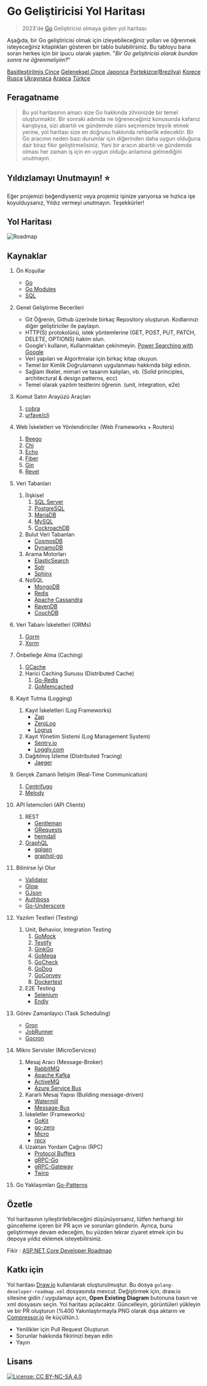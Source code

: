 # Go Geliştiricisi Yol Haritası

> 2023'de [Go](https://golang.org) Geliştiricisi olmaya giden yol haritası:

Aşağıda, bir Go geliştiricisi olmak için izleyebileceğiniz yolları ve öğrenmek isteyeceğiniz kitaplıkları gösteren bir tablo bulabilirsiniz. Bu tabloyu bana soran herkes için bir ipucu olarak yaptım.
"*Bir Go geliştiricisi olarak bundan sonra ne öğrenmeliyim?*"

[Basitleştirilmiş Çince](./i18n/zh-CN/ReadMe-zh-CN.md)
[Geleneksel Çince](./i18n/zh-TW/ReadMe-zh-TW.md)
[Japonca](./i18n/ja-JP/ReadMe-ja-JP.md)
[Portekizce(Brezilya)](./i18n/pt-BR/ReadMe-pt-BR.md)
[Korece](./i18n/ko-KR/ReadMe-ko-KR.md)
[Rusça](./i18n/ru-RU/ReadMe-ru-RU.md)
[Ukraynaca](./i18n/uk-UA/ReadMe-uk-UA.md)
[Arapça](i18n/ar-IQ/ReadMe-ar-IQ.md)
[Türkçe](i18n/tr-TR/ReadMe-tr-TR.md)
## Feragatname

> Bu yol haritasının amacı size Go hakkında zihninizde bir temel oluşturmaktır. Bir sonraki adımda ne öğreneceğiniz konusunda kafanız karıştıysa, sizi abartılı ve gündemde olanı seçmenize teşvik etmek yerine, yol haritası size en doğrusu hakkında rehberlik edecektir. Bir Go aracının neden bazı durumlar için diğerinden daha uygun olduğuna dair biraz fikir geliştirmelisiniz. Yani bir aracın abartılı ve gündemde olması her zaman iş için en uygun olduğu anlamına gelmediğini unutmayın.

## Yıldızlamayı Unutmayın! :star:

Eğer projemizi beğendiyseniz veya projemiz işinize yarıyorsa ve hızlıca işe koyulduysanız, Yıldız vermeyi unutmayın. Teşekkürler!

## Yol Haritası

![Roadmap](./golang-developer-roadmap-tr-TR.png)

## Kaynaklar

1. Ön Koşullar

   - [Go](https://golangbot.com/)
   - [Go Modules](https://blog.golang.org/using-go-modules)
   - [SQL](https://www.w3schools.com/sql/default.asp)

2. Genel Geliştirme Becerileri

   - Git Öğrenin, Github üzerinde birkaç Repository oluşturun. Kodlarınızı diğer geliştiriciler ile paylaşın.
   - HTTP(S) protokolünü, istek yöntemlerine (GET, POST, PUT, PATCH, DELETE, OPTIONS) hakim olun.
   - Google'ı kullanın, Kullanmaktan çekinmeyin. [Power Searching with Google](http://www.powersearchingwithgoogle.com/)
   - Veri yapıları ve Algoritmalar için birkaç kitap okuyun.
   - Temel bir Kimlik Doğrulamanın uygulanması hakkında bilgi edinin.
   - Sağlam ilkeler, mimari ve tasarım kalıpları, vb. (Solid principles, architectural & design patterns, ecc)
   - Temel olarak yazılım testlerini öğrenin. (unit, integration, e2e)

3. Komut Satırı Arayüzü Araçları
   1. [cobra](https://github.com/spf13/cobra)
   2. [urfave/cli](https://github.com/urfave/cli)

4. Web İskeletleri ve Yönlendiriciler (Web Frameworks + Routers)

   1. [Beego](https://github.com/beego/beego)
   2. [Chi](https://github.com/go-chi/chi)
   3. [Echo](https://github.com/labstack/echo)
   4. [Fiber](https://github.com/gofiber/fiber)
   5. [Gin](https://github.com/gin-gonic/gin)
   6. [Revel](https://github.com/revel/revel)

5. Veri Tabanları

   1. İlişkisel
      1. [SQL Server](https://www.microsoft.com/en-us/sql-server/sql-server-2017)
      2. [PostgreSQL](https://www.postgresql.org/)
      3. [MariaDB](https://mariadb.org/)
      4. [MySQL](https://www.mysql.com/)
      5. [CockroachDB](https://www.cockroachlabs.com/) 
   2. Bulut Veri Tabanları
      - [CosmosDB](https://docs.microsoft.com/en-us/azure/cosmos-db)
      - [DynamoDB](https://aws.amazon.com/dynamodb/)
   3. Arama Motorları
      - [ElasticSearch](https://www.elastic.co/)
      - [Solr](http://lucene.apache.org/solr/)
      - [Sphinx](http://sphinxsearch.com/)
   4. NoSQL
      - [MongoDB](https://www.mongodb.com/)
      - [Redis](https://redis.io/)
      - [Apache Cassandra](http://cassandra.apache.org/)
      - [RavenDB](https://github.com/ravendb/ravendb)
      - [CouchDB](http://couchdb.apache.org/)

6. Veri Tabanı İskeletleri (ORMs)

   1. [Gorm](https://github.com/go-gorm/gorm)
   2. [Xorm](https://github.com/go-xorm/xorm)

7. Önbelleğe Alma (Caching)

   1. [GCache](https://github.com/bluele/gcache)
   2. Harici Caching Sunusu (Distributed Cache)
      1. [Go-Redis](https://github.com/go-redis/redis)
      2. [GoMemcached](https://github.com/bradfitz/gomemcache)

8. Kayıt Tutma (Logging)

   1. Kayıt İskeletleri (Log Frameworks)
      - [Zap](https://github.com/uber-go/zap)
      - [ZeroLog](https://github.com/rs/zerolog)
      - [Logrus](https://github.com/sirupsen/logrus)
   2. Kayıt Yönetim Sistemi (Log Management System)
      - [Sentry.io](http://sentry.io)
      - [Loggly.com](https://loggly.com)
   3. Dağıtılmış İzleme (Distributed Tracing)
      - [Jaeger](https://www.jaegertracing.io/)

9. Gerçek Zamanlı İletişim (Real-Time Communication)
   1. [Centrifugo](https://github.com/centrifugal/centrifugo)
   2. [Melody](https://github.com/olahol/melody)

10. API İstemcileri (API Clients)

    1. REST
       - [Gentleman](https://github.com/h2non/gentleman)
       - [GRequests](https://github.com/kennethreitz/grequests)
       - [heimdall](https://github.com/gojek/heimdall)
    2. [GraphQL](https://graphql.org/)
       - [gqlgen](https://github.com/99designs/gqlgen)
       - [graphql-go](https://github.com/graph-gophers/graphql-go)

11. Bilinirse İyi Olur

    - [Validator](https://github.com/go-playground/validator)
    - [Glow](https://github.com/pytorch/glow)
    - [GJson](https://github.com/tidwall/gjson)
    - [Authboss](https://github.com/volatiletech/authboss)
    - [Go-Underscore](https://github.com/ahl5esoft/golang-underscore)

12. Yazılım Testleri (Testing)

    1. Unit, Behavior, Integration Testing
       1. [GoMock](https://github.com/golang/mock)
       2. [Testify](https://github.com/stretchr/testify)
       3. [GinkGo](https://github.com/onsi/ginkgo)
       4. [GoMega](https://github.com/onsi/gomega)
       5. [GoCheck](https://github.com/go-check/check)
       6. [GoDog](https://github.com/DATA-DOG/godog)
       7. [GoConvey](https://github.com/smartystreets/goconvey)
       8. [Dockertest](https://github.com/ory/dockertest)
    2. E2E Testing
       - [Selenium](https://github.com/tebeka/selenium)
       - [Endly](https://github.com/viant/endly)

13. Görev Zamanlayıcı (Task Scheduling)

    - [Gron](https://github.com/roylee0704/gron)
    - [JobRunner](https://github.com/bamzi/jobrunner)
    - [Gocron](https://github.com/go-co-op/gocron)

14. Mikro Servisler (MicroServices)

    1. Mesaj Aracı (Message-Broker)
       - [RabbitMQ](https://www.rabbitmq.com/tutorials/tutorial-one-go.html)
       - [Apache Kafka](https://kafka.apache.org/)
       - [ActiveMQ](https://github.com/apache/activemq)
       - [Azure Service Bus](https://docs.microsoft.com/en-us/azure/service-bus-messaging/service-bus-messaging-overview)
    2. Kararlı Mesaj Yapısı (Building message-driven)
       - [Watermill](https://github.com/ThreeDotsLabs/watermill)
       - [Message-Bus](https://github.com/vardius/message-bus)
    3. İskeletler (Frameworks)
         - [GoKit](https://github.com/go-kit/kit)
         - [go-zero](https://github.com/tal-tech/go-zero)
         - [Micro](https://github.com/micro/go-micro)
         - [rpcx](https://github.com/smallnest/rpcx)
    4. Uzaktan Yordam Çağrısı (RPC)
         - [Protocol Buffers](https://github.com/protocolbuffers/protobuf)
         - [gRPC-Go](https://github.com/grpc/grpc-go)
         - [gRPC-Gateway](https://github.com/grpc-ecosystem/grpc-gateway)
         - [Twirp](https://github.com/twitchtv/twirp)

15. Go Yaklaşımları [Go-Patterns](https://github.com/tmrts/go-patterns)

## Özetle

Yol haritasının iyileştirilebileceğini düşünüyorsanız, lütfen herhangi bir güncelleme içeren bir PR açın ve sorunları gönderin. Ayrıca, bunu geliştirmeye devam edeceğim, bu yüzden tekrar ziyaret etmek için bu depoya yıldız eklemek isteyebilirsiniz.

Fikir : [ASP.NET Core Developer Roadmap](https://github.com/MoienTajik/AspNetCore-Developer-Roadmap)

## Katkı için

Yol haritası [Draw.io](https://www.draw.io/) kullanılarak oluşturulmuştur. Bu dosya `golang-developer-roadmap.xml` dosyasında mevcut. Değiştirmek için, draw.io sitesine gidin / uygulamayı açın, **Open Existing Diagram** butonuna basın ve xml dosyasını seçin. Yol haritası açılacaktır. Güncelleyin, görüntüleri yükleyin ve bir PR oluşturun (%400 Yakınlaştırmayla PNG olarak dışa aktarın ve [Compressor.io](https://compressor.io/compress) ile küçültün.).

- Yenilikler için Pull Request Oluşturun
- Sorunlar hakkında fikirinizi beyan edin
- Yayın

## Lisans

[![License: CC BY-NC-SA 4.0](https://img.shields.io/badge/License-CC%20BY--NC--SA%204.0-lightgrey.svg)](https://creativecommons.org/licenses/by-nc-sa/4.0/)
